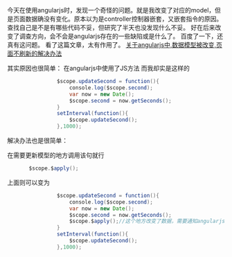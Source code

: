 今天在使用angularjs时，发现一个奇怪的问题。就是我改变了对应的model，但是页面数据确没有变化。原本以为是controller控制器嵌套，又嵌套指令的原因。查找自己是不是有哪些代码不妥，但研究了半天也没发现什么不妥。
好在后来改变了调查方向，会不会是angularjs存在的一些缺陷或是什么了。
百度了一下，还真有这问题。
看了这篇文章，太有作用了。
[关于angularjs中,数据模型被改变,页面不刷新的解决办法](http://blog.csdn.net/baby97/article/details/50329689 "关于angularjs中,数据模型被改变,页面不刷新的解决办法")

其实原因也很简单：
在angularjs中使用了JS方法
而我却实是这样的

```java
                $scope.updateSecond = function(){
                    console.log($scope.second);
                    var now = new Date();
                    $scope.second = now.getSeconds();
                }
                setInterval(function(){
                    $scope.updateSecond();
                },1000);
```

解决办法也是很简单：

在需要更新模型的地方调用该句就行
```java
       $scope.$apply();
```

上面则可以变为
```java
                $scope.updateSecond = function(){
                    console.log($scope.second);
                    var now = new Date();
                    $scope.second = now.getSeconds();
                    $scope.$apply();//这个地方改变了数据，需要通知angularjs
                }
                setInterval(function(){
                    $scope.updateSecond();
                },1000);
```
